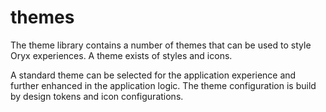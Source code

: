 # themes

The theme library contains a number of themes that can be used to style Oryx experiences. A theme exists of styles and icons.

A standard theme can be selected for the application experience and further enhanced in the application logic.
The theme configuration is build by design tokens and icon configurations.
